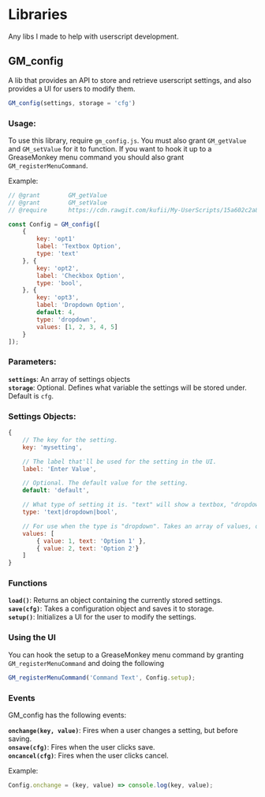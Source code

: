 # Libraries

Any libs I made to help with userscript development.

## GM_config

A lib that provides an API to store and retrieve userscript settings, and also provides a UI for users to modify them.

```javascript
GM_config(settings, storage = 'cfg')
```

### Usage:

To use this library, require `gm_config.js`. You must also grant `GM_getValue` and `GM_setValue` for it to function. If you want to hook it up to a GreaseMonkey menu command you should also grant `GM_registerMenuCommand`.

Example:

```javascript
// @grant        GM_getValue
// @grant        GM_setValue
// @require      https://cdn.rawgit.com/kufii/My-UserScripts/15a602c2a868c94a9477b34a8e2a37232c5e12c6/libs/gm_config.js

const Config = GM_config([
	{
		key: 'opt1'
		label: 'Textbox Option',
		type: 'text'
	}, {
		key: 'opt2',
		label: 'Checkbox Option',
		type: 'bool',
	}, {
		key: 'opt3',
		label: 'Dropdown Option',
		default: 4,
		type: 'dropdown',
		values: [1, 2, 3, 4, 5]
	}
]);
```

### Parameters:

**`settings`**: An array of settings objects  
**`storage`**: Optional. Defines what variable the settings will be stored under. Default is `cfg`.

### Settings Objects:

```javascript
{
	// The key for the setting.
	key: 'mysetting',

	// The label that'll be used for the setting in the UI.
	label: 'Enter Value',

	// Optional. The default value for the setting.
	default: 'default',

	// What type of setting it is. "text" will show a textbox, "dropdown" will show a dropdown list, "bool" will show a checkbox.
	type: 'text|dropdown|bool',

	// For use when the type is "dropdown". Takes an array of values, or an array of objects with a "value" property and "text" property
	values: [
		{ value: 1, text: 'Option 1' },
		{ value: 2, text: 'Option 2'}
	]
}
```

### Functions

**`load()`**: Returns an object containing the currently stored settings.  
**`save(cfg)`**: Takes a configuration object and saves it to storage.  
**`setup()`**: Initializes a UI for the user to modify the settings.

### Using the UI
You can hook the setup to a GreaseMonkey menu command by granting `GM_registerMenuCommand` and doing the following

```javascript
GM_registerMenuCommand('Command Text', Config.setup);
```

### Events
GM_config has the following events:

**`onchange(key, value)`**: Fires when a user changes a setting, but before saving.  
**`onsave(cfg)`**: Fires when the user clicks save.  
**`oncancel(cfg)`**: Fires when the user clicks cancel.

Example:

```javascript
Config.onchange = (key, value) => console.log(key, value);
```
